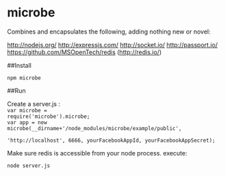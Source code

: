 microbe
=======

Combines and encapsulates the following, adding nothing new or novel:

http://nodejs.org/
http://expressjs.com/
http://socket.io/
http://passport.io/
https://github.com/MSOpenTech/redis (http://redis.io/)


##Install

<code>npm microbe</code>

##Run

Create a server.js :
<code>
<br>var microbe = require('microbe').microbe;
<br>var app = new microbe(__dirname+'/node_modules/microbe/example/public', 
<br>'http://localhost', 6666, yourFacebookAppId, yourFacebookAppSecret);
</code>

Make sure redis is accessible from your node process. execute:

<code>node server.js</code>
